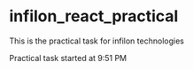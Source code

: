 # infilon_react_practical
This is the practical task for infilon technologies

Practical task started at 9:51 PM